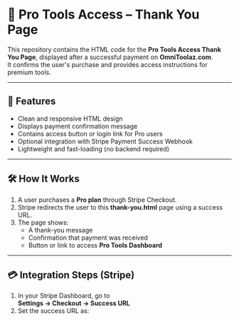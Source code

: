 # 🔐 Pro Tools Access – Thank You Page

This repository contains the HTML code for the **Pro Tools Access Thank You Page**, displayed after a successful payment on **OmniToolaz.com**.  
It confirms the user's purchase and provides access instructions for premium tools.

---

## 🚀 Features
- Clean and responsive HTML design
- Displays payment confirmation message
- Contains access button or login link for Pro users
- Optional integration with Stripe Payment Success Webhook
- Lightweight and fast-loading (no backend required)

---

## 🛠️ How It Works
1. A user purchases a **Pro plan** through Stripe Checkout.
2. Stripe redirects the user to this **thank-you.html** page using a success URL.
3. The page shows:
   - A thank-you message
   - Confirmation that payment was received
   - Button or link to access **Pro Tools Dashboard**

---

## 💳 Integration Steps (Stripe)
1. In your Stripe Dashboard, go to  
   **Settings → Checkout → Success URL**
2. Set the success URL as:  
